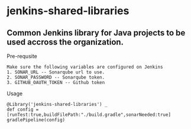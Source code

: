 # jenkins-shared-libraries

## Common Jenkins library for Java projects to be used accross the organization.

Pre-requsite
```
Make sure the following variables are configured on Jenkins
1. SONAR_URL -- Sonarqube url to use.
2. SONAR_PASSWORD -- Sonarqube token.
3. GITHUB_OAUTH_TOKEN -- Github token
```

Usage

``` 
@Library('jenkins-shared-libraries') _  
def config = [runTest:true,buildFilePath:"./build.gradle",sonarNeeded:true]    
gradlePipeline(config)
```
